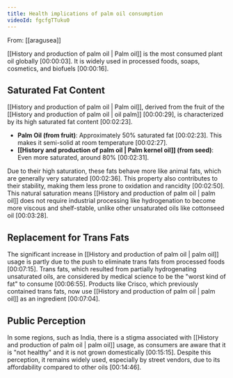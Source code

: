 ```yaml
---
title: Health implications of palm oil consumption
videoId: fgcfgTTuku0
---
```


From: [[aragusea]] <br/> 

[[History and production of palm oil | Palm oil]] is the most consumed plant oil globally <a class="yt-timestamp" data-t="00:00:03">[00:00:03]</a>. It is widely used in processed foods, soaps, cosmetics, and biofuels <a class="yt-timestamp" data-t="00:00:16">[00:00:16]</a>.

## Saturated Fat Content
[[History and production of palm oil | Palm oil]], derived from the fruit of the [[History and production of palm oil | oil palm]] <a class="yt-timestamp" data-t="00:00:29">[00:00:29]</a>, is characterized by its high saturated fat content <a class="yt-timestamp" data-t="00:02:23">[00:02:23]</a>.

*   **Palm Oil (from fruit)**: Approximately 50% saturated fat <a class="yt-timestamp" data-t="00:02:23">[00:02:23]</a>. This makes it semi-solid at room temperature <a class="yt-timestamp" data-t="00:02:27">[00:02:27]</a>.
*   **[[History and production of palm oil | Palm kernel oil]] (from seed)**: Even more saturated, around 80% <a class="yt-timestamp" data-t="00:02:31">[00:02:31]</a>.

Due to their high saturation, these fats behave more like animal fats, which are generally very saturated <a class="yt-timestamp" data-t="00:02:36">[00:02:36]</a>. This property also contributes to their stability, making them less prone to oxidation and rancidity <a class="yt-timestamp" data-t="00:02:50">[00:02:50]</a>. This natural saturation means [[History and production of palm oil | palm oil]] does not require industrial processing like hydrogenation to become more viscous and shelf-stable, unlike other unsaturated oils like cottonseed oil <a class="yt-timestamp" data-t="00:03:28">[00:03:28]</a>.

## Replacement for Trans Fats
The significant increase in [[History and production of palm oil | palm oil]] usage is partly due to the push to eliminate trans fats from processed foods <a class="yt-timestamp" data-t="00:07:15">[00:07:15]</a>. Trans fats, which resulted from partially hydrogenating unsaturated oils, are considered by medical science to be the "worst kind of fat" to consume <a class="yt-timestamp" data-t="00:06:55">[00:06:55]</a>. Products like Crisco, which previously contained trans fats, now use [[History and production of palm oil | palm oil]] as an ingredient <a class="yt-timestamp" data-t="00:07:04">[00:07:04]</a>.

## Public Perception
In some regions, such as India, there is a stigma associated with [[History and production of palm oil | palm oil]] usage, as consumers are aware that it is "not healthy" and it is not grown domestically <a class="yt-timestamp" data-t="00:15:15">[00:15:15]</a>. Despite this perception, it remains widely used, especially by street vendors, due to its affordability compared to other oils <a class="yt-timestamp" data-t="00:14:46">[00:14:46]</a>.